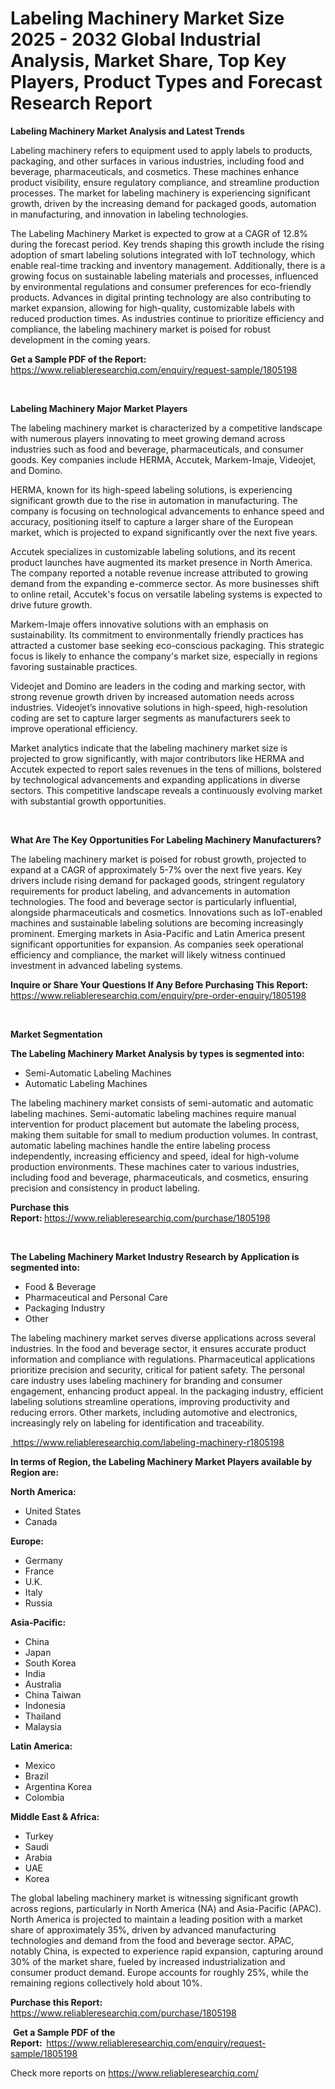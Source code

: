 <p><h1>Labeling Machinery Market Size 2025 - 2032 Global Industrial Analysis, Market Share, Top Key Players, Product Types and Forecast Research Report</h1></p><p><strong>Labeling Machinery Market Analysis and Latest Trends</strong></p>
<p><p>Labeling machinery refers to equipment used to apply labels to products, packaging, and other surfaces in various industries, including food and beverage, pharmaceuticals, and cosmetics. These machines enhance product visibility, ensure regulatory compliance, and streamline production processes. The market for labeling machinery is experiencing significant growth, driven by the increasing demand for packaged goods, automation in manufacturing, and innovation in labeling technologies.</p><p>The Labeling Machinery Market is expected to grow at a CAGR of 12.8% during the forecast period. Key trends shaping this growth include the rising adoption of smart labeling solutions integrated with IoT technology, which enable real-time tracking and inventory management. Additionally, there is a growing focus on sustainable labeling materials and processes, influenced by environmental regulations and consumer preferences for eco-friendly products. Advances in digital printing technology are also contributing to market expansion, allowing for high-quality, customizable labels with reduced production times. As industries continue to prioritize efficiency and compliance, the labeling machinery market is poised for robust development in the coming years.</p></p>
<p><strong>Get a Sample PDF of the Report:&nbsp;</strong> <a href="https://www.reliableresearchiq.com/enquiry/request-sample/1805198?utm_campaign=2238&utm_medium=2&utm_source=Github&utm_content=ia&utm_term=28022025&utm_id=labeling-machinery">https://www.reliableresearchiq.com/enquiry/request-sample/1805198</a></p>
<p>&nbsp;</p>
<p><strong>Labeling Machinery Major Market Players</strong></p>
<p><p>The labeling machinery market is characterized by a competitive landscape with numerous players innovating to meet growing demand across industries such as food and beverage, pharmaceuticals, and consumer goods. Key companies include HERMA, Accutek, Markem-Imaje, Videojet, and Domino.</p><p>HERMA, known for its high-speed labeling solutions, is experiencing significant growth due to the rise in automation in manufacturing. The company is focusing on technological advancements to enhance speed and accuracy, positioning itself to capture a larger share of the European market, which is projected to expand significantly over the next five years.</p><p>Accutek specializes in customizable labeling solutions, and its recent product launches have augmented its market presence in North America. The company reported a notable revenue increase attributed to growing demand from the expanding e-commerce sector. As more businesses shift to online retail, Accutek's focus on versatile labeling systems is expected to drive future growth.</p><p>Markem-Imaje offers innovative solutions with an emphasis on sustainability. Its commitment to environmentally friendly practices has attracted a customer base seeking eco-conscious packaging. This strategic focus is likely to enhance the company's market size, especially in regions favoring sustainable practices.</p><p>Videojet and Domino are leaders in the coding and marking sector, with strong revenue growth driven by increased automation needs across industries. Videojet’s innovative solutions in high-speed, high-resolution coding are set to capture larger segments as manufacturers seek to improve operational efficiency.</p><p>Market analytics indicate that the labeling machinery market size is projected to grow significantly, with major contributors like HERMA and Accutek expected to report sales revenues in the tens of millions, bolstered by technological advancements and expanding applications in diverse sectors. This competitive landscape reveals a continuously evolving market with substantial growth opportunities.</p></p>
<p>&nbsp;</p>
<p><strong>What Are The Key Opportunities For Labeling Machinery Manufacturers?</strong></p>
<p><p>The labeling machinery market is poised for robust growth, projected to expand at a CAGR of approximately 5-7% over the next five years. Key drivers include rising demand for packaged goods, stringent regulatory requirements for product labeling, and advancements in automation technologies. The food and beverage sector is particularly influential, alongside pharmaceuticals and cosmetics. Innovations such as IoT-enabled machines and sustainable labeling solutions are becoming increasingly prominent. Emerging markets in Asia-Pacific and Latin America present significant opportunities for expansion. As companies seek operational efficiency and compliance, the market will likely witness continued investment in advanced labeling systems.</p></p>
<p><strong>Inquire or Share Your Questions If Any Before Purchasing This Report:</strong> <a href="https://www.reliableresearchiq.com/enquiry/pre-order-enquiry/1805198?utm_campaign=2238&utm_medium=2&utm_source=Github&utm_content=ia&utm_term=28022025&utm_id=labeling-machinery">https://www.reliableresearchiq.com/enquiry/pre-order-enquiry/1805198</a></p>
<p>&nbsp;</p>
<p><strong>Market Segmentation</strong></p>
<p><strong>The Labeling Machinery Market Analysis by types is segmented into:</strong></p>
<p><ul><li>Semi-Automatic Labeling Machines</li><li>Automatic Labeling Machines</li></ul></p>
<p><p>The labeling machinery market consists of semi-automatic and automatic labeling machines. Semi-automatic labeling machines require manual intervention for product placement but automate the labeling process, making them suitable for small to medium production volumes. In contrast, automatic labeling machines handle the entire labeling process independently, increasing efficiency and speed, ideal for high-volume production environments. These machines cater to various industries, including food and beverage, pharmaceuticals, and cosmetics, ensuring precision and consistency in product labeling.</p></p>
<p><strong>Purchase this Report:&nbsp;</strong><a href="https://www.reliableresearchiq.com/purchase/1805198?utm_campaign=2238&utm_medium=2&utm_source=Github&utm_content=ia&utm_term=28022025&utm_id=labeling-machinery">https://www.reliableresearchiq.com/purchase/1805198</a></p>
<p>&nbsp;</p>
<p><strong>The Labeling Machinery Market Industry Research by Application is segmented into:</strong></p>
<p><ul><li>Food & Beverage</li><li>Pharmaceutical and Personal Care</li><li>Packaging Industry</li><li>Other</li></ul></p>
<p><p>The labeling machinery market serves diverse applications across several industries. In the food and beverage sector, it ensures accurate product information and compliance with regulations. Pharmaceutical applications prioritize precision and security, critical for patient safety. The personal care industry uses labeling machinery for branding and consumer engagement, enhancing product appeal. In the packaging industry, efficient labeling solutions streamline operations, improving productivity and reducing errors. Other markets, including automotive and electronics, increasingly rely on labeling for identification and traceability.</p></p>
<p><a href="https://www.reliableresearchiq.com/labeling-machinery-r1805198?utm_campaign=2238&utm_medium=2&utm_source=Github&utm_content=ia&utm_term=28022025&utm_id=labeling-machinery">&nbsp;https://www.reliableresearchiq.com/labeling-machinery-r1805198</a></p>
<p><strong>In terms of Region, the Labeling Machinery Market Players available by Region are:</strong></p>
<p>
    <p> <strong> North America: </strong>
        <ul>
            <li>United States</li>
            <li>Canada</li>
        </ul>
        </p> 
    <p> <strong> Europe: </strong>
        <ul>
            <li>Germany</li>
            <li>France</li>
            <li>U.K.</li>
            <li>Italy</li>
            <li>Russia</li>
        </ul>
        </p> 
    <p> <strong> Asia-Pacific: </strong>
        <ul>
            <li>China</li>
            <li>Japan</li>
            <li>South Korea</li>
            <li>India</li>
            <li>Australia</li>
            <li>China Taiwan</li>
            <li>Indonesia</li>
            <li>Thailand</li>
            <li>Malaysia</li>
        </ul>
        </p> 
    <p> <strong> Latin America: </strong>
        <ul>
            <li>Mexico</li>
            <li>Brazil</li>
            <li>Argentina Korea</li>
            <li>Colombia</li>
        </ul>
        </p> 
    <p> <strong> Middle East & Africa: </strong>
        <ul>
            <li>Turkey</li>
            <li>Saudi</li>
            <li>Arabia</li>
            <li>UAE</li>
            <li>Korea</li>
        </ul>
    </p>
    </p>
<p><p>The global labeling machinery market is witnessing significant growth across regions, particularly in North America (NA) and Asia-Pacific (APAC). North America is projected to maintain a leading position with a market share of approximately 35%, driven by advanced manufacturing technologies and demand from the food and beverage sector. APAC, notably China, is expected to experience rapid expansion, capturing around 30% of the market share, fueled by increased industrialization and consumer product demand. Europe accounts for roughly 25%, while the remaining regions collectively hold about 10%.</p></p>
<p><strong>Purchase this Report: </strong><a href="https://www.reliableresearchiq.com/purchase/1805198?utm_campaign=2238&utm_medium=2&utm_source=Github&utm_content=ia&utm_term=28022025&utm_id=labeling-machinery">https://www.reliableresearchiq.com/purchase/1805198</a></p>
<p>&nbsp;<strong>Get a Sample PDF of the Report:&nbsp;&nbsp;</strong><a href="https://www.reliableresearchiq.com/enquiry/request-sample/1805198?utm_campaign=2238&utm_medium=2&utm_source=Github&utm_content=ia&utm_term=28022025&utm_id=labeling-machinery">https://www.reliableresearchiq.com/enquiry/request-sample/1805198</a></p>
<p><strong></strong></p>
<p>Check more reports on <a href="https://www.reliableresearchiq.com/?utm_campaign=2238&utm_medium=2&utm_source=Github&utm_content=ia&utm_term=28022025&utm_id=labeling-machinery">https://www.reliableresearchiq.com/</a></p>
